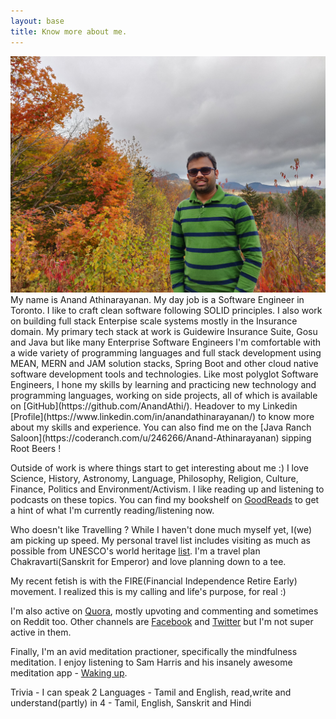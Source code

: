 ```yaml
---
layout: base
title: Know more about me. 
---
```


<div class="profilepic">
  <img src="/assets/images/AnandProfilePic.jpg" class = "profilepic" >
</div>

<div class = "aboutcontent">
My name is Anand Athinarayanan. My day job is a Software Engineer in Toronto. I like to craft clean software following SOLID principles. I also work on building full stack Enterpise scale systems mostly in the Insurance domain. 
My primary tech stack at work is Guidewire Insurance Suite, Gosu and Java but like many Enterprise Software Engineers I'm comfortable with a wide variety of programming languages and full stack development using MEAN, MERN and JAM solution stacks, Spring Boot and other cloud native software development tools and technologies.  
Like most polyglot Software Engineers, I hone my skills by learning and practicing new technology and programming languages, working on side projects, all of which is available on [GitHub](https://github.com/AnandAthi/). 
Headover to my Linkedin [Profile](https://www.linkedin.com/in/anandathinarayanan/) to know more about my skills and experience. You can also find me on the [Java Ranch Saloon](https://coderanch.com/u/246266/Anand-Athinarayanan) sipping Root Beers !

Outside of work is where things start to get interesting about me :) 
I love Science, History, Astronomy, Language, Philosophy, Religion, Culture, Finance, Politics and Environment/Activism. I like reading up and listening to podcasts on these topics. You can find my bookshelf on [GoodReads](https://www.goodreads.com/review/list/49757611-anand-athinarayanan?shelf=%23ALL%23) to get a hint of what I'm currently reading/listening now. 

Who doesn't like Travelling ? While I haven't done much myself yet, I(we) am picking up speed. My personal travel list includes visiting as much as possible from UNESCO's world heritage [list](https://whc.unesco.org/en/list/). I'm a travel plan Chakravarti(Sanskrit for Emperor) and love planning down to a tee. 

My recent fetish is with the FIRE(Financial Independence Retire Early) movement. I realized this is my calling and life's purpose, for real :)

I'm also active on [Quora](https://www.quora.com/profile/Anand-Athinarayanan-%E0%AE%85%E0%AE%A9%E0%AE%A8%E0%AF%8D%E0%AE%A4%E0%AF%8D-%E0%AE%86%E0%AE%A4%E0%AE%BF%E0%AE%A8%E0%AE%BE%E0%AE%B0%E0%AE%BE%E0%AE%AF%E0%AE%A3%E0%AE%A9%E0%AF%8D), mostly upvoting and commenting and sometimes on Reddit too. Other channels are [Facebook](https://www.facebook.com/anand.athinarayanan/) and [Twitter](https://twitter.com/elankavii) but I'm not super active in them. 

Finally, I'm an avid meditation practioner, specifically the mindfulness meditation. I enjoy listening to Sam Harris and his insanely awesome meditation app - [Waking up](https://www.wakingup.com/). 

Trivia - I can speak 2 Languages - Tamil and English, read,write and understand(partly) in 4 - Tamil, English, Sanskrit and Hindi
</div>
